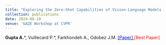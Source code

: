 ```yaml
---
title: "Exploring the Zero-Shot Capabilities of Vision-Language Models for Improving Gaze Following"
collection: publications
date: 2024-06-18
venue: 'GAZE Workshop at CVPR'
---
```

__Gupta A.__\*, Vuillecard P.\*, Farkhondeh A., Odobez J.M. [<span style="color:blue"> [Paper] </span>](https://openaccess.thecvf.com/content/CVPR2024W/GAZE/html/Gupta_Exploring_the_Zero-Shot_Capabilities_of_Vision-Language_Models_for_Improving_Gaze_CVPRW_2024_paper.html) <span style="color:red"> \[Best Paper\] </span>
